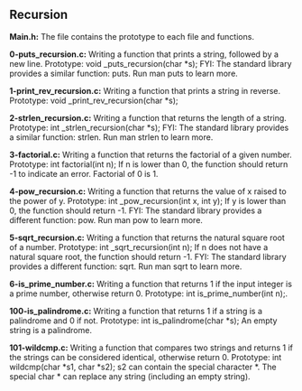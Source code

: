 ## Recursion


**Main.h:** The file contains the prototype to each file and functions.


**0-puts_recursion.c:** Writing a function that prints a string, followed by a new line.
Prototype: void _puts_recursion(char *s);
FYI: The standard library provides a similar function: puts. Run man puts to learn more.


**1-print_rev_recursion.c:** Writing a function that prints a string in reverse.
Prototype: void _print_rev_recursion(char *s);


**2-strlen_recursion.c:** Writing a function that returns the length of a string.
Prototype: int _strlen_recursion(char *s);
FYI: The standard library provides a similar function: strlen. Run man strlen to learn more.


**3-factorial.c:** Writing a function that returns the factorial of a given number.
Prototype: int factorial(int n);
If n is lower than 0, the function should return -1 to indicate an error.
Factorial of 0 is 1.


**4-pow_recursion.c:** Writing a function that returns the value of x raised to the power of y.
Prototype: int _pow_recursion(int x, int y);
If y is lower than 0, the function should return -1.
FYI: The standard library provides a different function: pow. Run man pow to learn more.


**5-sqrt_recursion.c:** Writing a function that returns the natural square root of a number.
Prototype: int _sqrt_recursion(int n);
If n does not have a natural square root, the function should return -1.
FYI: The standard library provides a different function: sqrt. Run man sqrt to learn more.


**6-is_prime_number.c:** Writing a function that returns 1 if the input integer is a prime number, otherwise return 0.
Prototype: int is_prime_number(int n);.


**100-is_palindrome.c:** Writing a function that returns 1 if a string is a palindrome and 0 if not.
Prototype: int is_palindrome(char *s);
An empty string is a palindrome.


**101-wildcmp.c:** Writing a function that compares two strings and returns 1 if the strings can be considered identical, otherwise return 0.
Prototype: int wildcmp(char *s1, char *s2);
s2 can contain the special character *.
The special char * can replace any string (including an empty string).
